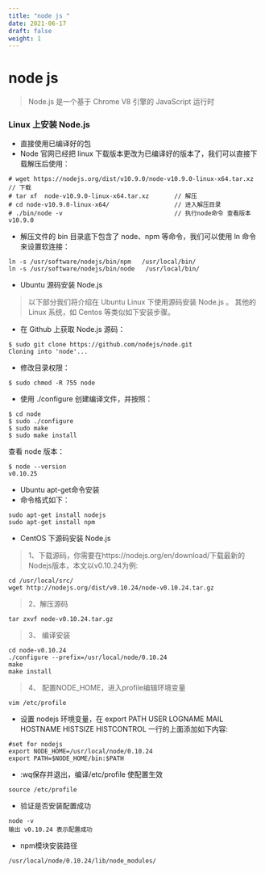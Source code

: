 ```yaml
---
title: "node js "
date: 2021-06-17
draft: false
weight: 1
---
```


# node js


> Node.js 是一个基于 Chrome V8 引擎的 JavaScript 运行时

### Linux 上安装 Node.js
+ 直接使用已编译好的包
+ Node 官网已经把 linux 下载版本更改为已编译好的版本了，我们可以直接下载解压后使用：


```shell
# wget https://nodejs.org/dist/v10.9.0/node-v10.9.0-linux-x64.tar.xz    // 下载
# tar xf  node-v10.9.0-linux-x64.tar.xz       // 解压
# cd node-v10.9.0-linux-x64/                  // 进入解压目录
# ./bin/node -v                               // 执行node命令 查看版本
v10.9.0
```

+ 解压文件的 bin 目录底下包含了 node、npm 等命令，我们可以使用 ln 命令来设置软连接：

```shell
ln -s /usr/software/nodejs/bin/npm   /usr/local/bin/ 
ln -s /usr/software/nodejs/bin/node   /usr/local/bin/
```

+ Ubuntu 源码安装 Node.js

> 以下部分我们将介绍在 Ubuntu Linux 下使用源码安装 Node.js 。 其他的 Linux 系统，如 Centos 等类似如下安装步骤。

+ 在 Github 上获取 Node.js 源码：

```sheel
$ sudo git clone https://github.com/nodejs/node.git
Cloning into 'node'...
```

+ 修改目录权限：

```shell
$ sudo chmod -R 755 node
```

+ 使用 ./configure 创建编译文件，并按照：

```shell
$ cd node
$ sudo ./configure
$ sudo make
$ sudo make install
```

查看 node 版本：

```shell
$ node --version
v0.10.25
```

+ Ubuntu apt-get命令安装
+ 命令格式如下：

```shell
sudo apt-get install nodejs
sudo apt-get install npm

```

+ CentOS 下源码安装 Node.js
> 1、下载源码，你需要在https://nodejs.org/en/download/下载最新的Nodejs版本，本文以v0.10.24为例:

```shell
cd /usr/local/src/
wget http://nodejs.org/dist/v0.10.24/node-v0.10.24.tar.gz

```

> 2、解压源码

```shell
tar zxvf node-v0.10.24.tar.gz
```

> 3、 编译安装

```shell
cd node-v0.10.24
./configure --prefix=/usr/local/node/0.10.24
make
make install
```

> 4、 配置NODE_HOME，进入profile编辑环境变量

```shell
vim /etc/profile
```

+ 设置 nodejs 环境变量，在 export PATH USER LOGNAME MAIL HOSTNAME HISTSIZE HISTCONTROL 一行的上面添加如下内容:

```shell
#set for nodejs
export NODE_HOME=/usr/local/node/0.10.24
export PATH=$NODE_HOME/bin:$PATH
```

+ :wq保存并退出，编译/etc/profile 使配置生效

```shell
source /etc/profile
```

+ 验证是否安装配置成功

```shell
node -v
输出 v0.10.24 表示配置成功
```


+ npm模块安装路径

```shell
/usr/local/node/0.10.24/lib/node_modules/

```


